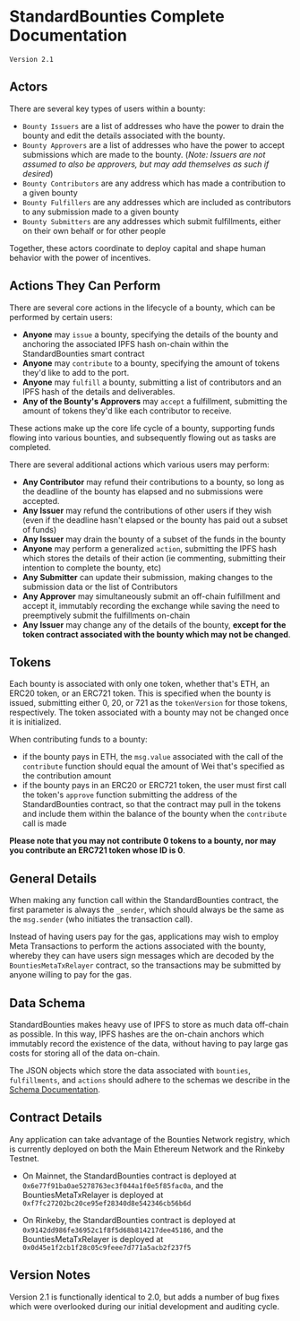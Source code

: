 # StandardBounties Complete Documentation

`Version 2.1`

## Actors
There are several key types of users within a bounty:
- `Bounty Issuers` are a list of addresses who have the power to drain the bounty and edit the details associated with the bounty.
- `Bounty Approvers` are a list of addresses who have the power to accept submissions which are made to the bounty. (*Note: Issuers are not assumed to also be approvers, but may add themselves as such if desired*)
- `Bounty Contributors` are any address which has made a contribution to a given bounty
- `Bounty Fulfillers` are any addresses which are included as contributors to any submission made to a given bounty
- `Bounty Submitters` are any addresses which submit fulfillments, either on their own behalf or for other people

Together, these actors coordinate to deploy capital and shape human behavior with the power of incentives.

## Actions They Can Perform
There are several core actions in the lifecycle of a bounty, which can be performed by certain users:
- **Anyone** may `issue` a bounty, specifying the details of the bounty and anchoring the associated IPFS hash on-chain within the StandardBounties smart contract
- **Anyone** may `contribute` to a bounty, specifying the amount of tokens they'd like to add to the port.
- **Anyone** may `fulfill` a bounty, submitting a list of contributors and an IPFS hash of the details and deliverables.
- **Any of the Bounty's Approvers** may `accept` a fulfillment, submitting the amount of tokens they'd like each contributor to receive.

These actions make up the core life cycle of a bounty, supporting funds flowing into various bounties, and subsequently flowing out as tasks are completed.

There are several additional actions which various users may perform:
- **Any Contributor** may refund their contributions to a bounty, so long as the deadline of the bounty has elapsed and no submissions were accepted.
- **Any Issuer** may refund the contributions of other users if they wish (even if the deadline hasn't elapsed or the bounty has paid out a subset of funds)
- **Any Issuer** may drain the bounty of a subset of the funds in the bounty
- **Anyone** may perform a generalized `action`, submitting the IPFS hash which stores the details of their action (ie commenting, submitting their intention to complete the bounty, etc)
- **Any Submitter** can update their submission, making changes to the submission data or the list of Contributors
- **Any Approver** may simultaneously submit an off-chain fulfillment and accept it, immutably recording the exchange while saving the need to preemptively submit the fulfillments on-chain
- **Any Issuer** may change any of the details of the bounty, **except for the token contract associated with the bounty which may not be changed**.

## Tokens
Each bounty is associated with only one token, whether that's ETH, an ERC20 token, or an ERC721 token. This is specified when the bounty is issued, submitting either 0, 20, or 721 as the `tokenVersion` for those tokens, respectively. The token associated with a bounty may not be changed once it is initialized.

When contributing funds to a bounty:
- if the bounty pays in ETH, the `msg.value` associated with the call of the `contribute` function should equal the amount of Wei that's specified as the contribution amount
- if the bounty pays in an ERC20 or ERC721 token, the user must first call the token's `approve` function submitting the address of the StandardBounties contract, so that the contract may pull in the tokens and include them within the balance of the bounty when the `contribute` call is made

**Please note that you may not contribute 0 tokens to a bounty, nor may you contribute an ERC721 token whose ID is 0**.

## General Details

When making any function call within the StandardBounties contract, the first parameter is always the `_sender`, which should always be the same as the `msg.sender` (who initiates the transaction call).

Instead of having users pay for the gas, applications may wish to employ Meta Transactions to perform the actions associated with the bounty, whereby they can have users sign messages which are decoded by the `BountiesMetaTxRelayer` contract, so the transactions may be submitted by anyone willing to pay for the gas.

## Data Schema

StandardBounties makes heavy use of IPFS to store as much data off-chain as possible. In this way, IPFS hashes are the on-chain anchors which immutably record the existence of the data, without having to pay large gas costs for storing all of the data on-chain.

The JSON objects which store the data associated with  `bounties`, `fulfillments`, and `actions` should adhere to the schemas we describe in the [Schema Documentation](./standardSchemas.md).

## Contract Details

Any application can take advantage of the Bounties Network registry, which is currently deployed on both the Main Ethereum Network and the Rinkeby Testnet.

- On Mainnet, the StandardBounties contract is deployed at `0x6e77f91ba0ae5278763ec3f044a1f0e5f85fac0a`, and the BountiesMetaTxRelayer is deployed at `0xf7fc27202bc20ce95ef28340d8e542346cb56b6d`

- On Rinkeby, the StandardBounties contract is deployed at `0x9142dd986fe36952c1f8f5d68b814217dee45186`, and the BountiesMetaTxRelayer is deployed at `0x0d45e1f2cb1f28c05c9feee7d771a5acb2f237f5`

## Version Notes

Version 2.1 is functionally identical to 2.0, but adds a number of bug fixes which were overlooked during our initial development and auditing cycle.
